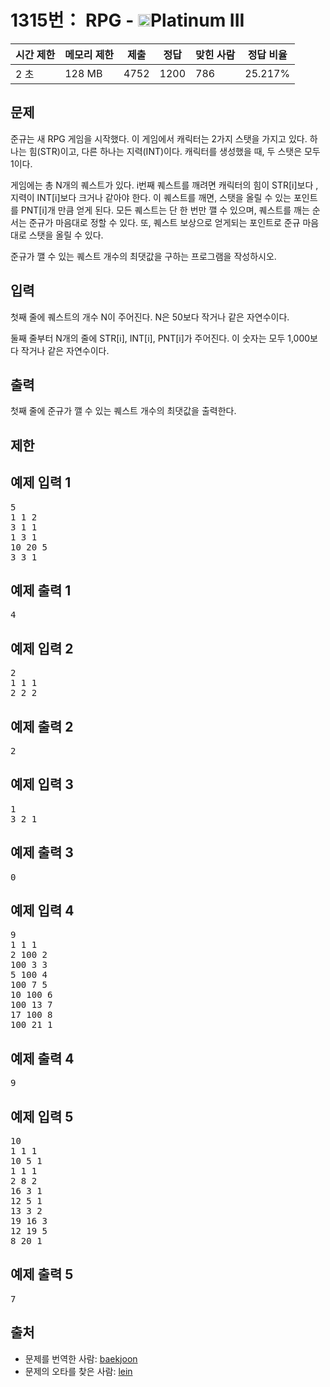# 1315번： RPG - <img src="https://static.solved.ac/tier_small/18.svg" style="height:20px" />Platinum III


| 시간 제한 | 메모리 제한 | 제출 | 정답 | 맞힌 사람 | 정답 비율 |
| --- | --- | --- | --- | --- | --- |
| 2 초 | 128 MB | 4752 | 1200 | 786 | 25.217% |


## 문제


준규는 새 RPG 게임을 시작했다. 이 게임에서 캐릭터는 2가지 스탯을 가지고 있다. 하나는 힘(STR)이고, 다른 하나는 지력(INT)이다. 캐릭터를 생성했을 때, 두 스탯은 모두 1이다.

게임에는 총 N개의 퀘스트가 있다. i번째 퀘스트를 깨려면 캐릭터의 힘이 STR[i]보다 , 지력이 INT[i]보다 크거나 같아야 한다. 이 퀘스트를 깨면, 스탯을 올릴 수 있는 포인트를 PNT[i]개 만큼 얻게 된다.
모든 퀘스트는 단 한 번만 깰 수 있으며, 퀘스트를 깨는 순서는 준규가 마음대로 정할 수 있다. 또, 퀘스트 보상으로 얻게되는 포인트로 준규 마음대로 스탯을 올릴 수 있다.

준규가 깰 수 있는 퀘스트 개수의 최댓값을 구하는 프로그램을 작성하시오.




## 입력


첫째 줄에 퀘스트의 개수 N이 주어진다. N은 50보다 작거나 같은 자연수이다.

둘째 줄부터 N개의 줄에 STR[i], INT[i], PNT[i]가 주어진다. 이 숫자는 모두 1,000보다 작거나 같은 자연수이다.




## 출력


첫째 줄에 준규가 깰 수 있는 퀘스트 개수의 최댓값을 출력한다.




## 제한




## 예제 입력 1


<pre>5
1 1 2
3 1 1
1 3 1
10 20 5
3 3 1
</pre>


## 예제 출력 1


<pre>4
</pre>




## 예제 입력 2


<pre>2
1 1 1
2 2 2
</pre>


## 예제 출력 2


<pre>2
</pre>




## 예제 입력 3


<pre>1
3 2 1
</pre>


## 예제 출력 3


<pre>0
</pre>




## 예제 입력 4


<pre>9
1 1 1
2 100 2
100 3 3
5 100 4
100 7 5
10 100 6
100 13 7
17 100 8
100 21 1
</pre>


## 예제 출력 4


<pre>9
</pre>




## 예제 입력 5


<pre>10
1 1 1
10 5 1
1 1 1
2 8 2
16 3 1
12 5 1
13 3 2
19 16 3
12 19 5
8 20 1
</pre>


## 예제 출력 5


<pre>7
</pre>






## 출처


- 문제를 번역한 사람: [baekjoon](/user/baekjoon)
- 문제의 오타를 찾은 사람: [lein](/user/lein)




